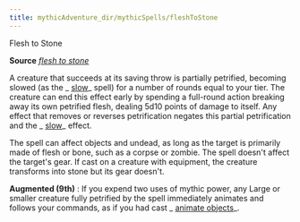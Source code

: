 ```yaml
---
title: mythicAdventure_dir/mythicSpells/fleshToStone
---
```

Flesh to Stone

**Source** [_flesh to stone_](spell_dir/fleshToStone#_flesh-to-stone)

A creature that succeeds at its saving throw is partially petrified, becoming slowed (as the _ [slow](spells/slow#_slow)_ spell) for a number of rounds equal to your tier. The creature can end this effect early by spending a full-round action breaking away its own petrified flesh, dealing 5d10 points of damage to itself. Any effect that removes or reverses petrification negates this partial petrification and the _ [slow](spell_dir/slow#_slow)_ effect.

The spell can affect objects and undead, as long as the target is primarily made of flesh or bone, such as a corpse or zombie. The spell doesn't affect the target's gear. If cast on a creature with equipment, the creature transforms into stone but its gear doesn't.

**Augmented (9th)** : If you expend two uses of mythic power, any Large or smaller creature fully petrified by the spell immediately animates and follows your commands, as if you had cast _ [animate objects](spells/animateObjects#_animate-objects)_.


